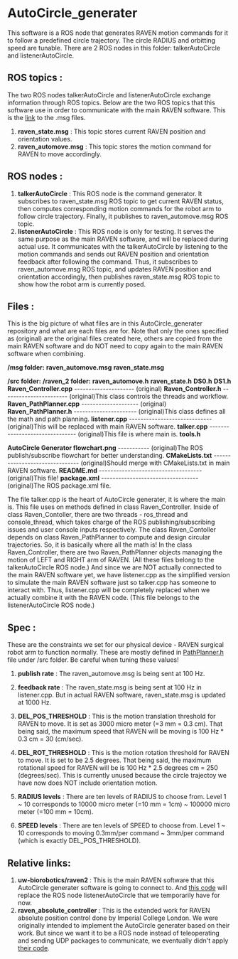 # AutoCircle_generater

This software is a ROS node that generates RAVEN motion commands for it to follow a predefined circle trajectory. The circle RADIUS and orbitting speed are tunable. There are 2 ROS nodes in this folder: talkerAutoCircle and listenerAutoCircle. 


## ROS topics :
The two ROS nodes talkerAutoCircle and listenerAutoCircle exchange information through ROS topics. Below are the two ROS topics that this software use in order to communicate with the main RAVEN software. This is the [link](https://github.com/melodysu83/AutoCircle_generater/tree/master/msg) to the .msg files.

1. **raven_state.msg** : This topic stores current RAVEN position and orientation values. 
2. **raven_automove.msg** : This topic stores the motion command for RAVEN to move accordingly.


## ROS nodes :
1. **talkerAutoCircle** : This ROS node is the command generator. It subscribes to raven_state.msg ROS topic to get current RAVEN status, then computes corresponding motion commands for the robot arm to follow circle trajectory. Finally, it publishes to raven_automove.msg ROS topic.
2. **listenerAutoCircle** : This ROS node is only for testing. It serves the same purpose as the main RAVEN software, and will be replaced during actual use. It communicates with the talkerAutoCircle by listening to the motion commands and sends out RAVEN position and orientation feedback after following the command. Thus, it subscribes to raven_automove.msg ROS topic, and updates RAVEN position and orientation accordingly, then publishes raven_state.msg ROS topic to show how the robot arm is currently posed.


## Files : 
This is the big picture of what files are in this AutoCircle_generater repository and what are each files are for. Note that only the ones specified as (original) are the original files created here, others are copied from the main RAVEN software and do NOT need to copy again to the main RAVEN software when combining. 

**/msg folder:**
    **raven_automove.msg**
    **raven_state.msg**
    
**/src folder:**
    **/raven_2 folder:**
      **raven_automove.h**
      **raven_state.h**
    **DS0.h**
    **DS1.h**
    **Raven_Controller.cpp** --------------------- (original)
    **Raven_Controller.h** ----------------------- (original)This class controls the threads and workflow.
    **Raven_PathPlanner.cpp** -------------------- (original)
    **Raven_PathPlanner.h** ---------------------- (original)This class defines all the math and path planning.
    **listener.cpp** ----------------------------- (original)This will be replaced with main RAVEN software.
    **talker.cpp** ------------------------------- (original)This file is where main is.
    **tools.h**
    
**AutoCircle Generator flowchart.png** ----------- (original)The ROS publish/subscribe flowchart for better understanding.
**CMakeLists.txt** ------------------------------- (original)Should merge with CMakeLists.txt in main RAVEN software.
**README.md** ------------------------------------ (original)This file!
**package.xml** ---------------------------------- (original)The ROS package.xml file.

The file talker.cpp is the heart of AutoCircle generater, it is where the main is. This file uses on methods defined in class Raven_Controller. Inside of class Raven_Contoller, there are two threads - ros_thread and console_thread, which takes charge of the ROS publishing/subscribing issues and user console inputs respectively. The class Raven_Contoller depends on class Raven_PathPlanner to compute and design circular trajectories. So, it is basically where all the math is! In the class Raven_Controller, there are two Raven_PathPlanner objects managing the motion of LEFT and RIGHT arm of RAVEN. (All these files belong to the talkerAutoCircle ROS node.)
And since we are NOT actually connected to the main RAVEN software yet, we have listener.cpp as the simplified version to simulate the main RAVEN software just so talker.cpp has someone to interact with. Thus, listener.cpp will be completely replaced when we actually combine it with the RAVEN code. (This file belongs to the listenerAutoCircle ROS node.)


## Spec : 
These are the constraints we set for our physical device - RAVEN surgical robot arm to function normally. These are mostly defined in [PathPlanner.h](https://github.com/melodysu83/AutoCircle_generater/blob/master/src/Raven_PathPlanner.h) file under /src folder. Be careful when tuning these values!
1. **publish rate** : The raven_automove.msg is being sent at 100 Hz.

2. **feedback rate** : The raven_state.msg is being sent at 100 Hz in listener.cpp. But in actual RAVEN software, raven_state.msg is updated at 1000 Hz.

3. **DEL_POS_THRESHOLD** : This is the motion translation threshold for RAVEN to move. It is set as 3000 micro meter (=3 mm = 0.3 cm). That being said, the maximum speed that RAVEN will be moving is 100 Hz * 0.3 cm = 30 (cm/sec).

4. **DEL_ROT_THRESHOLD** : This is the motion rotation threshold for RAVEN to move. It is set to be 2.5 degrees. That being said, the maximum rotational speed for RAVEN will be is 100 Hz * 2.5 degrees cm = 250 (degrees/sec). This is currently unused because the circle trajectoy we have now does NOT include orientation motion.

5. **RADIUS levels** : There are ten levels of RADIUS to choose from. Level 1 ~ 10 corresponds to 10000 micro meter (=10 mm = 1cm) ~ 100000 micro meter (=100 mm = 10cm).

6. **SPEED levels** : There are ten levels of SPEED to choose from. Level 1 ~ 10 corresponds to moving 0.3mm/per command ~ 3mm/per command (which is exactly DEL_POS_THRESHOLD).


## Relative links:
1. **uw-biorobotics/raven2** : This is the main RAVEN software that this AutoCircle generater software is going to connect to. And [this code](https://github.com/uw-biorobotics/raven2) will replace the ROS node listenerAutoCircle that we temporarily have for now.
2. **raven_absolute_controller** : This is the extended work for RAVEN absolute position control done by Imperial College London. We were originally intended to implement the AutoCircle generater based on their work. But since we want it to be a ROS node instead of teleoperating and sending UDP packages to communicate, we eventually didn't apply [their code](https://github.com/Takskal/raven_absolute_controller). 


